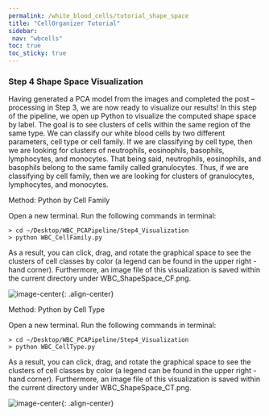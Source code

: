```yaml
---
permalink: /white_blood_cells/tutorial_shape_space
title: "CellOrganizer Tutorial"
sidebar:
 nav: "wbcells"
toc: true
toc_sticky: true
---
```


### Step 4 Shape Space Visualization

Having generated a PCA model from the images and completed the post – processing in Step 3, we are now ready to visualize our results!
In this step of the pipeline, we open up Python to visualize the computed shape space by label. The goal is to see clusters of cells within the same region of the same type. We can classify our white blood cells by two different parameters, cell type or cell family. If we are classifying by cell type, then we are looking for clusters of neutrophils, eosinophils, basophils, lymphocytes, and monocytes. That being said, neutrophils, eosinophils, and basophils belong to the same family called granulocytes. Thus, if we are classifying by cell family, then we are looking for clusters of granulocytes, lymphocytes, and monocytes.

Method: Python by Cell Family

Open a new terminal.
Run the following commands in terminal:
~~~
> cd ~/Desktop/WBC_PCAPipeline/Step4_Visualization
> python WBC_CellFamily.py
~~~

As a result, you can click, drag, and rotate the graphical space to see the clusters of cell classes by color (a legend can be found in the upper right - hand corner). Furthermore, an image file of this visualization is saved within the current directory under WBC_ShapeSpace_CF.png.

![image-center](../assets/images/cellorg_pca_graph.png){: .align-center}


Method: Python by Cell Type

Open a new terminal.
Run the following commands in terminal:
~~~
> cd ~/Desktop/WBC_PCAPipeline/Step4_Visualization
> python WBC_CellType.py
~~~

As a result, you can click, drag, and rotate the graphical space to see the clusters of cell classes by color (a legend can be found in the upper right - hand corner). Furthermore, an image file of this visualization is saved within the current directory under WBC_ShapeSpace_CT.png.

![image-center](../assets/images/cellorg_pca_graph_cell.png){: .align-center}
